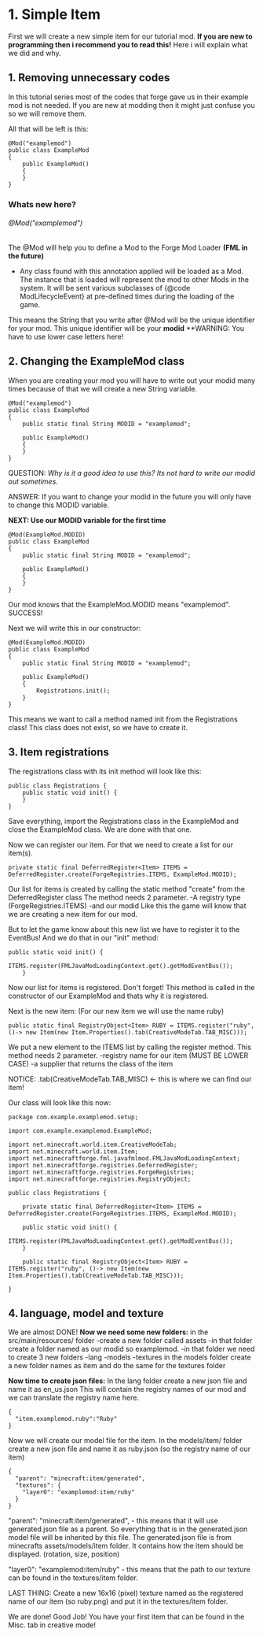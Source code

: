# 1. Simple Item
 First we will create a new simple item for our tutorial mod.
**If you are new to programming then i recommend you to read this!**
 Here i will explain what we did and why.
 
## 1. Removing unnecessary codes
In this tutorial series most of the codes that forge gave us in their example mod is not needed.
If you are new at modding then it might just confuse you so we will remove them.

All that will be left is this:
```
@Mod("examplemod")
public class ExampleMod
{
    public ExampleMod()
    {
    }
}
```

### Whats new here?
###### @Mod("examplemod")
The @Mod will help you to define a Mod to the Forge Mod Loader **(FML in the future)**
 * Any class found with this annotation applied will be loaded as a Mod. The instance that is loaded will
   represent the mod to other Mods in the system. It will be sent various subclasses of {@code ModLifecycleEvent}
   at pre-defined times during the loading of the game.
   
This means the String that you write after @Mod will be the unique identifier for your mod.
This unique identifier will be your **modid**
**WARNING: You have to use lower case letters here!

## 2. Changing the ExampleMod class
When you are creating your mod you will have to write out your modid many times because of that we will create a new String variable.
```
@Mod("examplemod")
public class ExampleMod
{
    public static final String MODID = "examplemod";
    
    public ExampleMod()
    {
    }
}
```

QUESTION:
*Why is it a good idea to use this?
Its not hard to write our modid out sometimes.*

ANSWER:
If you want to change your modid in the future you will only have to change this MODID variable.

**NEXT: Use our MODID variable for the first time**

```
@Mod(ExampleMod.MODID)
public class ExampleMod
{
    public static final String MODID = "examplemod";
    
    public ExampleMod()
    {
    }
}
```
Our mod knows that the ExampleMod.MODID means "examplemod".
SUCCESS!

Next we will write this in our constructor:
```
@Mod(ExampleMod.MODID)
public class ExampleMod
{
    public static final String MODID = "examplemod";
    
    public ExampleMod()
    {
        Registrations.init();
    }
}
```
This means we want to call a method named init from the Registrations class!
This class does not exist, so we have to create it.

## 3. Item registrations
The registrations class with its init method will look like this:
```
public class Registrations {
	public static void init() {
	}
}
```
Save everything, import the Registrations class in the ExampleMod and close the ExampleMod class.
We are done with that one.

Now we can register our item.
For that we need to create a list for our item(s).
```
private static final DeferredRegister<Item> ITEMS = DeferredRegister.create(ForgeRegistries.ITEMS, ExampleMod.MODID);
```
Our list for items is created by calling the static method "create" from the DeferredRegister class
The method needs 2 parameter.
-A registry type (ForgeRegistries.ITEMS)
-and our modid
Like this the game will know that we are creating a new item for our mod.

But to let the game know about this new list we have to register it to the EventBus!
And we do that in our "init" method:
```
public static void init() {
		ITEMS.register(FMLJavaModLoadingContext.get().getModEventBus());
	}
```
Now our list for items is registered.
Don't forget! 
This method is called in the constructor of our ExampleMod and thats why it is registered.

Next is the new item:
(For our new item we will use the name ruby)
```
public static final RegistryObject<Item> RUBY = ITEMS.register("ruby", ()-> new Item(new Item.Properties().tab(CreativeModeTab.TAB_MISC)));
```
We put a new element to the ITEMS list by calling the register method.
This method needs 2 parameter.
-registry name for our item (MUST BE LOWER CASE)
-a supplier that returns the class of the item

NOTICE: .tab(CreativeModeTab.TAB_MISC) <- this is where we can find our item!

Our class will look like this now:
```
package com.example.examplemod.setup;

import com.example.examplemod.ExampleMod;

import net.minecraft.world.item.CreativeModeTab;
import net.minecraft.world.item.Item;
import net.minecraftforge.fml.javafmlmod.FMLJavaModLoadingContext;
import net.minecraftforge.registries.DeferredRegister;
import net.minecraftforge.registries.ForgeRegistries;
import net.minecraftforge.registries.RegistryObject;

public class Registrations {

	private static final DeferredRegister<Item> ITEMS = DeferredRegister.create(ForgeRegistries.ITEMS, ExampleMod.MODID);
			
	public static void init() {
		ITEMS.register(FMLJavaModLoadingContext.get().getModEventBus());
	}

	public static final RegistryObject<Item> RUBY = ITEMS.register("ruby", ()-> new Item(new Item.Properties().tab(CreativeModeTab.TAB_MISC)));
	
}
```
## 4. language, model and texture
We are almost DONE!
**Now we need some new folders:**
in the src/main/resources/ folder
-create a new folder called assets
-in that folder create a folder named as our modid so examplemod.
-in that folder we need to create 3 new folders
  -lang
  -models
  -textures
in the models folder create a new folder names as item
and do the same for the textures folder

**Now time to create json files:**
In the lang folder create a new json file and name it as en_us.json
This will contain the registry names of our mod and we can translate the registry name here.
```
{
  "item.examplemod.ruby":"Ruby"
}
```

Now we will create our model file for the item.
In the models/item/ folder create a new json file and name it as ruby.json (so the registry name of our item)
```
{
  "parent": "minecraft:item/generated",
  "textures": {
    "layer0": "examplemod:item/ruby"
  }
}
```
"parent": "minecraft:item/generated", - this means that it will use generated.json file as a parent.
So everything that is in the generated.json model file will be inherited by this file.
The generated.json file is from minecrafts assets/models/item folder.
It contains how the item should be displayed. (rotation, size, position)

"layer0": "examplemod:item/ruby" - this means that the path to our texture can be found in the textures/item folder.

LAST THING:
Create a new 16x16 (pixel) texture named as the registered name of our item (so ruby.png)
and put it in the textures/item folder.

We are done!
Good Job!
You have your first item that can be found in the Misc. tab in creative mode!

